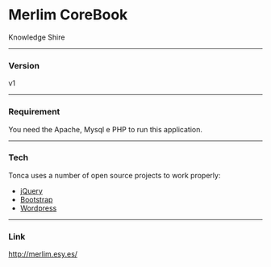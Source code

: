 # Merlim CoreBook 
Knowledge Shire

----
### Version
v1

----
### Requirement
You need the Apache, Mysql e PHP to run this application.

----
### Tech
Tonca uses a number of open source projects to work properly:

* [jQuery]
* [Bootstrap]
* [Wordpress]

----
### Link
http://merlim.esy.es/


   [jQuery]: <http://jquery.com/>
   [Bootstrap]: <http://getbootstrap.com/>
   [Wordpress]: <https://github.com/Piulres/WordPress/>